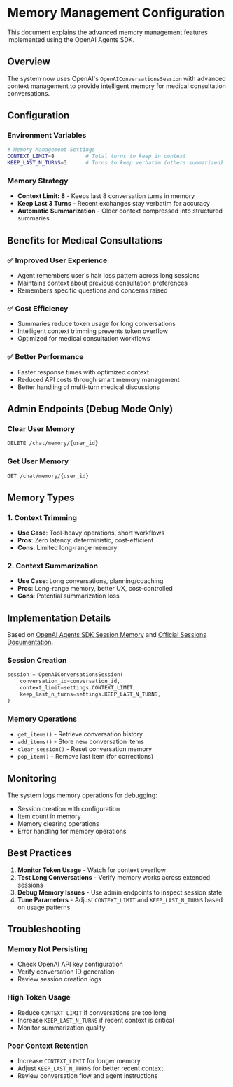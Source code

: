 # Memory Management Configuration

This document explains the advanced memory management features implemented using the OpenAI Agents SDK.

## Overview

The system now uses OpenAI's `OpenAIConversationsSession` with advanced context management to provide intelligent memory for medical consultation conversations.

## Configuration

### Environment Variables

```bash
# Memory Management Settings
CONTEXT_LIMIT=8          # Total turns to keep in context
KEEP_LAST_N_TURNS=3      # Turns to keep verbatim (others summarized)
```

### Memory Strategy

- **Context Limit: 8** - Keeps last 8 conversation turns in memory
- **Keep Last 3 Turns** - Recent exchanges stay verbatim for accuracy
- **Automatic Summarization** - Older context compressed into structured summaries

## Benefits for Medical Consultations

### ✅ Improved User Experience
- Agent remembers user's hair loss pattern across long sessions
- Maintains context about previous consultation preferences
- Remembers specific questions and concerns raised

### ✅ Cost Efficiency
- Summaries reduce token usage for long conversations
- Intelligent context trimming prevents token overflow
- Optimized for medical consultation workflows

### ✅ Better Performance
- Faster response times with optimized context
- Reduced API costs through smart memory management
- Better handling of multi-turn medical discussions

## Admin Endpoints (Debug Mode Only)

### Clear User Memory
```bash
DELETE /chat/memory/{user_id}
```

### Get User Memory
```bash
GET /chat/memory/{user_id}
```

## Memory Types

### 1. Context Trimming
- **Use Case**: Tool-heavy operations, short workflows
- **Pros**: Zero latency, deterministic, cost-efficient
- **Cons**: Limited long-range memory

### 2. Context Summarization
- **Use Case**: Long conversations, planning/coaching
- **Pros**: Long-range memory, better UX, cost-controlled
- **Cons**: Potential summarization loss

## Implementation Details

Based on [OpenAI Agents SDK Session Memory](https://cookbook.openai.com/examples/agents_sdk/session_memory) and [Official Sessions Documentation](https://openai.github.io/openai-agents-python/sessions/).

### Session Creation
```python
session = OpenAIConversationsSession(
    conversation_id=conversation_id,
    context_limit=settings.CONTEXT_LIMIT,
    keep_last_n_turns=settings.KEEP_LAST_N_TURNS,
)
```

### Memory Operations
- `get_items()` - Retrieve conversation history
- `add_items()` - Store new conversation items
- `clear_session()` - Reset conversation memory
- `pop_item()` - Remove last item (for corrections)

## Monitoring

The system logs memory operations for debugging:
- Session creation with configuration
- Item count in memory
- Memory clearing operations
- Error handling for memory operations

## Best Practices

1. **Monitor Token Usage** - Watch for context overflow
2. **Test Long Conversations** - Verify memory works across extended sessions
3. **Debug Memory Issues** - Use admin endpoints to inspect session state
4. **Tune Parameters** - Adjust `CONTEXT_LIMIT` and `KEEP_LAST_N_TURNS` based on usage patterns

## Troubleshooting

### Memory Not Persisting
- Check OpenAI API key configuration
- Verify conversation ID generation
- Review session creation logs

### High Token Usage
- Reduce `CONTEXT_LIMIT` if conversations are too long
- Increase `KEEP_LAST_N_TURNS` if recent context is critical
- Monitor summarization quality

### Poor Context Retention
- Increase `CONTEXT_LIMIT` for longer memory
- Adjust `KEEP_LAST_N_TURNS` for better recent context
- Review conversation flow and agent instructions
